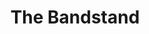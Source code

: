 ---
title: The Bandstand
slug: bandstand
image: helps_bandstand.jpg
order: 120
short-description: "Can you help with the bandstand in Myrtle Park?   \n"
description: "Can you help with the bandstand in Myrtle Park?   \n\nWe're working
  hard to make sure the bandstand is alive and full of activity - especially music.\n\nThroughout
  the summer volunteers are need to help on event days to put the chairs out, greet
  the performers, set up the electrical sockets, and generally be around to help.\n\nThere's
  also work to be done in the background organising the programme of events, making
  posters and banners, promotion and publicity, liaising with performers, and so on.\n\nLonger
  term we'd like to help find funds to spruce up the bandstand itself, which probably
  requires quite a big funding bid to be written. Can you help?\n"
permalink: "/help/bandstand.html"
layout: help_page
---